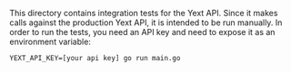 This directory contains integration tests for the Yext API.  Since it makes calls against the production Yext API, it is intended to be run manually.  In order to run the tests,
you need an API key and need to expose it as an environment variable:

```
YEXT_API_KEY=[your api key] go run main.go
```
